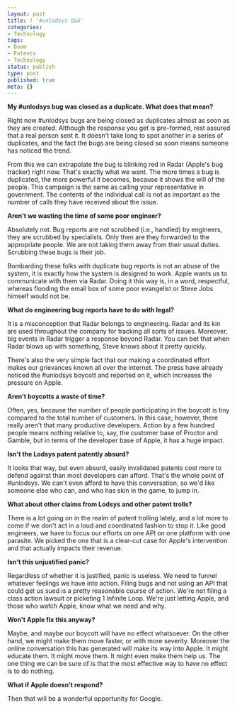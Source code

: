 ```yaml
---
layout: post
title: ! '#unlodsys Q&A'
categories:
- Technology
tags:
- Doom
- Patents
- Technology
status: publish
type: post
published: true
meta: {}
---
```

<strong>
My #unlodsys bug was closed as a duplicate. What does that mean?
</strong>

Right now #unlodsys bugs are being closed as duplicates almost as soon as they are created. Although the response you get is pre-formed, rest assured that a real person sent it. It doesn't take long to spot another in a series of duplicates, and the fact the bugs are being closed so soon means someone has noticed the trend.

From this we can extrapolate the bug is blinking red in Radar (Apple's bug tracker) right now. That's exactly what we want. The more times a bug is duplicated, the more powerful it becomes, because it shows the will of the people. This campaign is the same as calling your representative in government. The contents of the individual call is not as important as the number of calls they have received about the issue.

<strong>
Aren't we wasting the time of some poor engineer?
</strong>

Absolutely not. Bug reports are not scrubbed (i.e., handled) by engineers, they are scrubbed by specialists. Only then are they forwarded to the appropriate people. We are not taking them away from their usual duties. Scrubbing these bugs is their job.

Bombarding these folks with duplicate bug reports is not an abuse of the system, it is exactly how the system is designed to work. Apple wants us to communicate with them via Radar. Doing it this way is, in a word, respectful, whereas flooding the email box of some poor evangelist or Steve Jobs himself would not be.

<strong>
What do engineering bug reports have to do with legal?
</strong>

It is a misconception that Radar belongs to engineering. Radar and its kin are used throughout the company for tracking all sorts of issues. Moreover, big events in Radar trigger a response beyond Radar. You can bet that when Radar blows up with something, Steve knows about it pretty quickly.

There's also the very simple fact that our making a coordinated effort makes our grievances known all over the internet. The press have already noticed the #unlodsys boycott and reported on it, which increases the pressure on Apple.

<strong>
Aren't boycotts a waste of time?
</strong>

Often, yes, because the number of people participating in the boycott is tiny compared to the total number of customers. In this case, however, there really aren't that many productive developers. Action by a few hundred people means nothing relative to, say, the customer base of Proctor and Gamble, but in terms of the developer base of Apple, it has a huge impact.

<strong>
Isn't the Lodsys patent patently absurd?
</strong>

It looks that way, but even absurd, easily invalidated patents cost more to defend against than most developers can afford. That's the whole point of #unlodsys. We can't even afford to have this conversation, so we'd like someone else who can, and who has skin in the game, to jump in.

<strong>
What about other claims from Lodsys and other patent trolls?
</strong>

There is a lot going on in the realm of patent trolling lately, and a lot more to come if we don't act in a loud and coordinated fashion to stop it. Like good engineers, we have to focus our efforts on one API on one platform with one parasite. We picked the one that is a clear-cut case for Apple's intervention and that actually impacts their revenue.

<strong>
Isn't this unjustified panic?
</strong>

Regardless of whether it is justified, panic is useless. We need to funnel whatever feelings we have into action. Filing bugs and not using an API that could get us sued is a pretty reasonable course of action. We're not filing a class action lawsuit or picketing 1 Infinite Loop. We're just letting Apple, and those who watch Apple, know what we need and why.

<strong>
Won't Apple fix this anyway?
</strong>

Maybe, and maybe our boycott will have no effect whatsoever. On the other hand, we might make them move faster, or with more severity. Moreover the online conversation this has generated will make its way into Apple. It might educate them. It might move them. It might even make them help us. The one thing we can be sure of is that the most effective way to have no effect is to do nothing.

<strong>
What if Apple doesn't respond?
</strong>

Then that will be a wonderful opportunity for Google.
